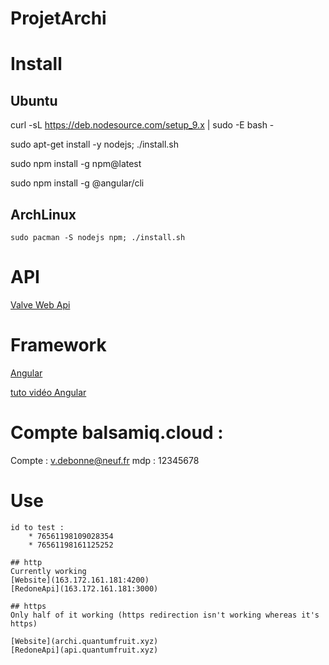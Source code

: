 # ProjetArchi

# Install

## Ubuntu
curl -sL https://deb.nodesource.com/setup_9.x | sudo -E bash -

sudo apt-get install -y nodejs; ./install.sh

sudo npm install -g npm@latest

sudo npm install -g @angular/cli

## ArchLinux
`
sudo pacman -S nodejs npm; ./install.sh
`

# API

[Valve Web Api](https://developer.valvesoftware.com/wiki/Steam_Web_API)


# Framework
[Angular](https://angular.io/)

[tuto vidéo Angular](https://www.grafikart.fr/formations/angularjs)

# Compte balsamiq.cloud :

Compte : v.debonne@neuf.fr
mdp : 12345678

# Use  

	id to test :  
		* 76561198109028354  
		* 76561198161125252  

	## http  
	Currently working  
	[Website](163.172.161.181:4200)  
	[RedoneApi](163.172.161.181:3000)  

	## https  
	Only half of it working (https redirection isn't working whereas it's https)  

	[Website](archi.quantumfruit.xyz)  
	[RedoneApi](api.quantumfruit.xyz)  
